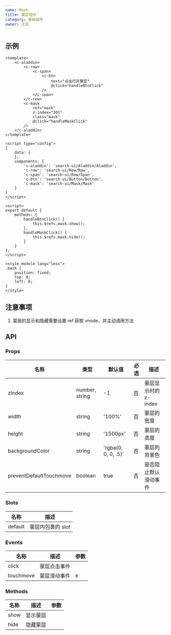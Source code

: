 ```yaml
---
name: Mask
title: 蒙层组件
category: 基础组件
owner: 王凯
---
```


## 示例

```atom Mask
<template>
    <c-aladdin>
        <c-row>
            <c-span>
                <c-btn
                    text="点击打开蒙层"
                    @click="handleBtnClick"
                />
            </c-span>
        </c-row>
        <c-mask
            ref="mask"
            z-index="301"
            class="mask"
            @click="handleMaskClick"
        />
    </c-aladdin>
</template>

<script type="config">
{
    data: {
    },
    components: {
        'c-aladdin': 'search-ui/Aladdin/Aladdin',
        'c-row': 'search-ui/Row/Row',
        'c-span': 'search-ui/Row/Span',
        'c-btn': 'search-ui/Button/Button',
        'c-mask': 'search-ui/Mask/Mask'
    }
}
</script>

<script>
export default {
    methods: {
        handleBtnClick() {
            this.$refs.mask.show();
        },
        handleMaskClick() {
            this.$refs.mask.hide();
        }
    }
};
</script>

<style module lang="less">
.mask {
    position: fixed;
    top: 0;
    left: 0;
}
</style>
```

## 注意事项

1. 蒙层的显示和隐藏需要设置 ref 获取 vnode，并主动调用方法

## API

### Props

| 名称 | 类型 | 默认值 | 必选 | 描述 |
| --- | --- | --- | --- | --- |
| zIndex | number, string | -1 | 否 | 蒙层显示时的 z-index |
| width | string | '100%' | 否 | 蒙层的宽度 |
| height | string | '1500px' | 否 | 蒙层的高度 |
| backgroundColor | string | 'rgba(0, 0, 0, .5)' | 否 | 蒙层的背景色 |
| preventDefaultTouchmove | boolean | true | 否 | 是否阻止默认滑动事件 |

### Slots

| 名称 | 描述 |
| --- | --- |
| default | 蒙层内包裹的 slot |

### Events

| 名称 | 描述 | 参数 |
| --- | --- | --- |
| click | 蒙层点击事件 | |
| touchmove | 蒙层滑动事件 | e |

### Methods

| 名称 | 描述 | 参数 |
| --- | --- | --- |
| show | 显示蒙层 | |
| hide | 隐藏蒙层 | |
